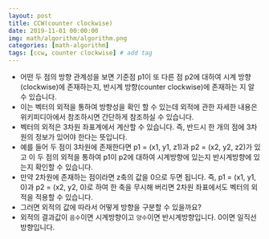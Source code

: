 ```yaml
---
layout: post
title: CCW(counter clockwise)
date: 2019-11-01 00:00:00
img: math/algorithm/algorithm.png
categories: [math-algorithm] 
tags: [ccw, counter clockwise] # add tag
---
```


- 어떤 두 점의 방향 관계성을 보면 기준점 p1이 또 다른 점 p2에 대하여 시계 방향(clockwise)에 존재하는지, 반시계 방향(counter clockwise)에 존재하는 지 알 수 있습니다.
- 이는 벡터의 외적을 통하여 방향성을 확인 할 수 있는데 외적에 관한 자세한 내용은 위키피디아에서 참조하시면 간단하게 참조하실 수 있습니다.
- 벡터의 외적은 3차원 좌표계에서 계산할 수 있습니다. 즉, 반드시 한 개의 점에 3차원의 정보가 있어야 한다는 뜻입니다.
- 예를 들어 두 점이 3차원에 존재한다면 p1 = (x1, y1, z1)과 p2 = (x2, y2, z2)가 있고 이 두 점의 외적을 통하여 p1이 p2에 대하여 시계방향에 있는지 반시계방향에 있는지 확인할 수 있습니다.
- 만약 2차원에 존재하는 점이라면 z축의 값을 0으로 두면 됩니다. 즉, p1 = (x1, y1, 0)과 p2 = (x2, y2, 0)로 하여 한 축을 무시해 버리면 2차원 좌표에서도 벡터의 외적을 적용할 수 있습니다.
- 그러면 외적의 값에 따라서 어떻게 방향을 구분할 수 있을까요?
- 외적의 결과값이 `음수`이면 시계방향이고 `양수`이면 반시계방향입니다. 0이면 일직선 방향입니다.
